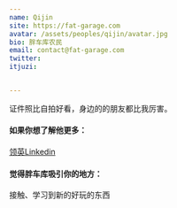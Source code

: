 ```yaml
---
name: Qijin
site: https://fat-garage.com
avatar: /assets/peoples/qijin/avatar.jpg
bio: 胖车库农民
email: contact@fat-garage.com
twitter: 
itjuzi: 


---
```


证件照比自拍好看，身边的的朋友都比我厉害。


#### 如果你想了解他更多：

[领英Linkedin](https://www.linkedin.com/in/qijin-zhang-582778107)



#### 觉得胖车库吸引你的地方：
 接触、学习到新的好玩的东西